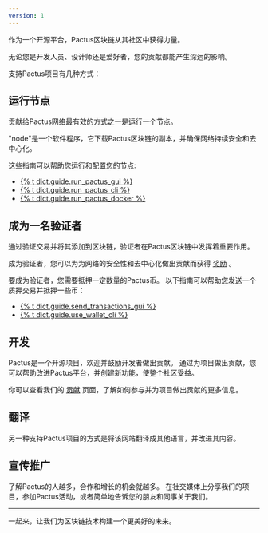 ```yaml
---
version: 1
---
```


作为一个开源平台，Pactus区块链从其社区中获得力量。

无论您是开发人员、设计师还是爱好者，您的贡献都能产生深远的影响。

支持Pactus项目有几种方式：

## 运行节点

贡献给Pactus网络最有效的方式之一是运行一个节点。

"node"是一个软件程序，它下载Pactus区块链的副本，并确保网络持续安全和去中心化。

这些指南可以帮助您运行和配置您的节点:

- [{% t dict.guide.run_pactus_gui %}](https://docs.pactus.org/get-started/pactus-gui)
- [{% t dict.guide.run_pactus_cli %}](https://docs.pactus.org/get-started/pactus-daemon)
- [{% t dict.guide.run_pactus_docker %}](https://docs.pactus.org/get-started/pactus-docker)

## 成为一名验证者

通过验证交易并将其添加到区块链，验证者在Pactus区块链中发挥着重要作用。

成为验证者，您可以为为网络的安全性和去中心化做出贡献而获得 [奖励](https://docs.pactus.org/concepts/blockchain/incentive/) 。

要成为验证者，您需要抵押一定数量的Pactus币。
以下指南可以帮助您发送一个质押交易并抵押一些币：

- [{% t dict.guide.send_transactions_gui %}](https://docs.pactus.org/tutorials/send-transaction-gui/)
- [{% t dict.guide.use_wallet_cli %}](https://docs.pactus.org/tutorials/pactus-wallet)

## 开发

Pactus是一个开源项目，欢迎并鼓励开发者做出贡献。
通过为项目做出贡献，您可以帮助改进Pactus平台，并创建新功能，使整个社区受益。

你可以查看我们的 [贡献](https://github.com/pactus-project/pactus/blob/main/CONTRIBUTING.md) 页面，了解如何参与并为项目做出贡献的更多信息。

## 翻译

另一种支持Pactus项目的方式是将该网站翻译成其他语言，并改进其内容。

## 宣传推广

了解Pactus的人越多，合作和增长的机会就越多。
在社交媒体上分享我们的项目，参加Pactus活动，或者简单地告诉您的朋友和同事关于我们。

---

一起来，让我们为区块链技术构建一个更美好的未来。

